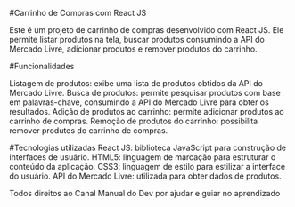 #Carrinho de Compras com React JS

Este é um projeto de carrinho de compras desenvolvido com React JS. Ele permite listar produtos na tela, buscar produtos consumindo a API do Mercado Livre, adicionar produtos e remover produtos do carrinho.

#Funcionalidades

Listagem de produtos: exibe uma lista de produtos obtidos da API do Mercado Livre.
Busca de produtos: permite pesquisar produtos com base em palavras-chave, consumindo a API do Mercado Livre para obter os resultados.
Adição de produtos ao carrinho: permite adicionar produtos ao carrinho de compras.
Remoção de produtos do carrinho: possibilita remover produtos do carrinho de compras.

#Tecnologias utilizadas
React JS: biblioteca JavaScript para construção de interfaces de usuário.
HTML5: linguagem de marcação para estruturar o conteúdo da aplicação.
CSS3: linguagem de estilo para estilizar a interface do usuário.
API do Mercado Livre: utilizada para obter dados de produtos.

Todos direitos ao Canal Manual do Dev por ajudar e guiar no aprendizado
